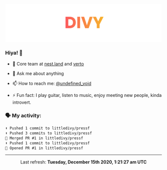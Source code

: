 
![](https://github.com/divy-work/divy-work/raw/master/assets/divy.png)

### Hiya! 👋

- 🔭 Core team at [nest.land](https://github.com/nestdotland/nest.land) and [verto](https://github.com/useverto/verto)

- 💬 Ask me about anything

- 📫 How to reach me: [@undefined_void](https://instagram.com/divy.exe)

- ⚡ Fun fact: I play guitar, listen to music, enjoy meeting new people, kinda introvert.

### 🗣 My activity:

```
⬆️ Pushed 1 commit to littledivy/pressf
⬆️ Pushed 3 commits to littledivy/pressf
🎉 Merged PR #1 in littledivy/pressf
⬆️ Pushed 1 commit to littledivy/pressf
💪 Opened PR #1 in littledivy/pressf
```

------------
<p align="center">Last refresh: <b>Tuesday, December 15th 2020, 1:21:27 am UTC</b></p>

